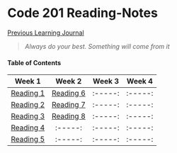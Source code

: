 # Code 201 Reading-Notes


[Previous Learning Journal](https://kozer2.github.io/Learning-Journal/)


> *Always do your best. Something will come from it*




#### Table of Contents


|Week 1                       |Week 2                      |Week 3    | Week 4 | 
|:-----:                      |:-----:                     |:-----:   |:-----: |
|[Reading 1](Reading-01.md)   |[Reading 6](Reading-06.md)  |:-----:   |:-----: |
|[Reading 2](Reading-02.md)   |[Reading 7](Reading-07.md)  |:-----:   |:-----: |
|[Reading 3](Reading-03.md)   |[Reading 8](Reading-08.md)  |:-----:   |:-----: |
|[Reading 4](Reading-04.md)   |:-----:                     |:-----:   |:-----: |
|[Reading 5](Reading-05.md)   |:-----:                     |:-----:   |:-----: |  
 

